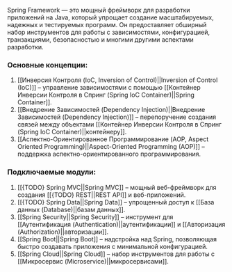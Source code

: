 Spring Framework — это мощный фреймворк для разработки приложений на Java, который упрощает создание масштабируемых, надежных и тестируемых программ. Он предоставляет обширный набор инструментов для работы с зависимостями, конфигурацией, транзакциями, безопасностью и многими другими аспектами разработки.

### Основные концепции:

1. [[Инверсия Контроля (IoC, Inversion of Control)||Inversion of Control (IoC)]] – управление зависимостями с помощью [[Контейнер Инверсии Контроля в Спринг (Spring IoC Container)||Spring Container]].
2. [[Внедрение Зависимостей (Dependency Injection)||Внедрение Зависимостей (Dependency Injection)]] – перепоручение создания связей между объектами [[Контейнер Инверсии Контроля в Спринг (Spring IoC Container)||контейнеру]]. 
3. [[Аспектно-Ориентированное Программирование (AOP, Aspect Oriented Programming)||Aspect-Oriented Programming (AOP)]] – поддержка аспектно-ориентированного программирования.


### Подключаемые модули:
1. [[{TODO} Spring MVC||Spring MVC]] – мощный веб-фреймворк для создания [[{TODO} REST||REST API]] и веб-приложений.
2. [[{TODO} Spring Data||Spring Data]] – упрощенный доступ к [[База данных (Database)||базам данных]].
3. [[Spring Security||Spring Security]] – инструмент для [[Аутентификация (Authentication)||аутентификации]] и [[Авторизация (Authorization)||авторизации]].
4. [[Spring Boot||Spring Boot]] – надстройка над Spring, позволяющая быстро создавать приложения с минимальной конфигурацией.
5. [[Spring Cloud||Spring Cloud]] – набор инструментов для работы с [[Микросервис (Microservice)||микросервисами]].